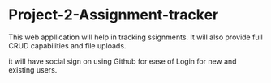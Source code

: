 # Project-2-Assignment-tracker
This web appllication will help in tracking ssignments.
It will also provide full CRUD capabilities and file uploads.

it will have social sign on using Github for ease of Login for new and existing users.
